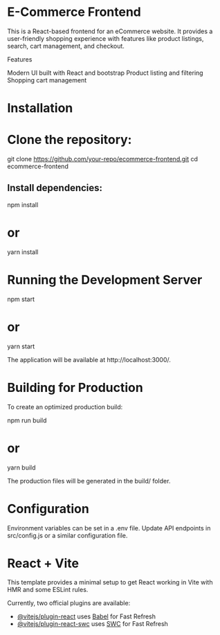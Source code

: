 # E-Commerce Frontend

This is a React-based frontend for an eCommerce website. It provides a user-friendly shopping experience with features like product listings, search, cart management, and checkout.

Features

Modern UI built with React and bootstrap
Product listing and filtering
Shopping cart management


# Installation
# Clone the repository:
git clone https://github.com/your-repo/ecommerce-frontend.git
cd ecommerce-frontend

## Install dependencies:

npm install
# or
yarn install

# Running the Development Server
npm start
# or
yarn start

The application will be available at http://localhost:3000/.

# Building for Production
To create an optimized production build:

npm run build
# or
yarn build

The production files will be generated in the build/ folder.

# Configuration
Environment variables can be set in a .env file.
Update API endpoints in src/config.js or a similar configuration file.


# React + Vite

This template provides a minimal setup to get React working in Vite with HMR and some ESLint rules.

Currently, two official plugins are available:

- [@vitejs/plugin-react](https://github.com/vitejs/vite-plugin-react/blob/main/packages/plugin-react/README.md) uses [Babel](https://babeljs.io/) for Fast Refresh
- [@vitejs/plugin-react-swc](https://github.com/vitejs/vite-plugin-react-swc) uses [SWC](https://swc.rs/) for Fast Refresh


